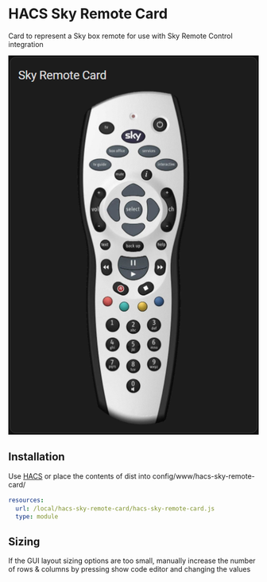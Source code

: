 # HACS Sky Remote Card

Card to represent a Sky box remote for use with Sky Remote Control integration

![Image of a sky remote](skyremotecard.png)

## Installation

Use [HACS](https://hacs.xyz) or place the contents of dist into config/www/hacs-sky-remote-card/

```yaml
resources:
  url: /local/hacs-sky-remote-card/hacs-sky-remote-card.js
  type: module
```

## Sizing

If the GUI layout sizing options are too small, manually increase the number of rows & columns by pressing show code editor and changing the values
